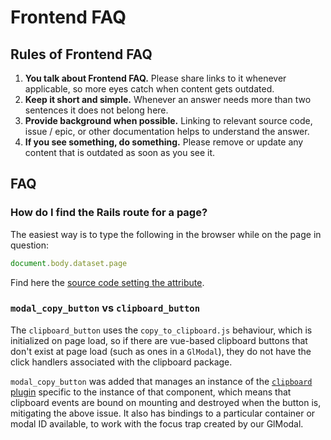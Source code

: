 # Frontend FAQ

## Rules of Frontend FAQ

1. **You talk about Frontend FAQ.**
   Please share links to it whenever applicable, so more eyes catch when content
   gets outdated.
2. **Keep it short and simple.**
   Whenever an answer needs more than two sentences it does not belong here.
3. **Provide background when possible.**
   Linking to relevant source code, issue / epic, or other documentation helps
   to understand the answer.
4. **If you see something, do something.**
   Please remove or update any content that is outdated as soon as you see it.

## FAQ

### How do I find the Rails route for a page?

The easiest way is to type the following in the browser while on the page in
question:

```javascript
document.body.dataset.page
```

Find here the [source code setting the attribute](https://gitlab.com/gitlab-org/gitlab-ce/blob/cc5095edfce2b4d4083a4fb1cdc7c0a1898b9921/app/views/layouts/application.html.haml#L4).

### `modal_copy_button` vs `clipboard_button`

The `clipboard_button` uses the `copy_to_clipboard.js` behaviour, which is
initialized on page load, so if there are vue-based clipboard buttons that
don't exist at page load (such as ones in a `GlModal`), they do not have the
click handlers associated with the clipboard package.

`modal_copy_button` was added that manages an instance of the
[`clipboard` plugin](https://www.npmjs.com/package/clipboard) specific to
the instance of that component, which means that clipboard events are
bound on mounting and destroyed when the button is, mitigating the above
issue. It also has bindings to a particular container or modal ID
available, to work with the focus trap created by our GlModal.
